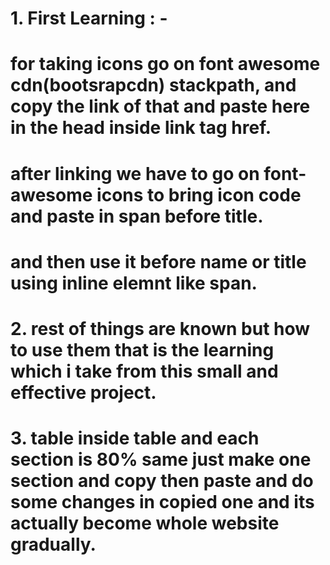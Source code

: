 # 1. First Learning : -
# for taking icons go on font awesome cdn(bootsrapcdn) stackpath, and copy the link of that and paste here in the head inside link tag href.
 
 <!-- # <link rel="stylesheet" href="https://stackpath.bootstrapcdn.com/font-awesome/4.7.0/css/font-awesome.min.css"> -->

# after linking we have to go on font-awesome icons to bring icon code and paste in span before title.

 # and then use it before name or title using inline elemnt like span.
 <!-- #  <span class="fa fa-user-circle" aria-hidden="true">
     </span>   
     Md Mahtab Ansari -->

# 2. rest of things are known but how to use them that is the learning which i take from this small and effective project.

# 3. table inside table and each section is 80% same just make one section and copy then paste and do some changes in copied one and its actually become whole website gradually.

